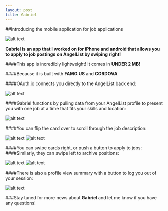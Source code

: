 ```yaml
---
layout: post
title: Gabriel
---
```


##Introducing the mobile application for job applications

![alt text](Gabriel7.jpg "Home Screen")

**Gabriel is an app that I worked on for iPhone and android that allows you to apply to job postings on AngelList by swiping right!**  

####This app is incredibly lightweight!
It comes in **UNDER 2 MB!**

####Because it is built with **FAMO.US** and **CORDOVA**

####OAuth.io connects you directly to the AngelList back end:

![alt text](http://swesleyandloki.github.io/images/Gabriel8.jpg "OAuth")


####Gabriel functions by pulling data from your AngelList profile to present you with one job at a time that fits your skills and location:

![alt text](http://swesleyandloki.github.io/images/Gabriel1.jpg "Deck")


####You can flip the card over to scroll through the job description:

![alt text](http://swesleyandloki.github.io/images/Gabriel3.jpg "Flip")        ![alt text](http://swesleyandloki.github.io/images/Gabriel2.jpg "Description")   


####You can swipe cards right, or push a button to apply to jobs:
####Similarly, they can swipe left to archive positions:

![alt text](http://swesleyandloki.github.io/images/Gabriel4.jpg "Interested")        ![alt text](http://swesleyandloki.github.io/images/Gabriel5.jpg "Archive")



####There is also a profile view summary with a button to log you out of your session:

![alt text](http://swesleyandloki.github.io/images/Gabriel6.jpg "Profile")



###Stay tuned for more news about **Gabriel** and let me know if you have any questions!
